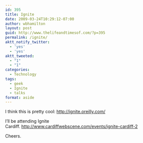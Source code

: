 ```yaml
---
id: 395
title: Ignite
date: 2009-03-24T10:29:12-07:00
author: wbhamilton
layout: post
guid: http://www.thelifeandtimesof.com/?p=395
permalink: /ignite/
aktt_notify_twitter:
  - 'yes'
  - 'yes'
aktt_tweeted:
  - "1"
  - "1"
categories:
  - Technology
tags:
  - geek
  - Ignite
  - talks
format: aside
---
```

I think this is pretty cool: <http://ignite.oreilly.com/>

I&#8217;ll be attending Ignite Cardiff. <http://www.cardiffwebscene.com/events/ignite-cardiff-2>

Cheers.